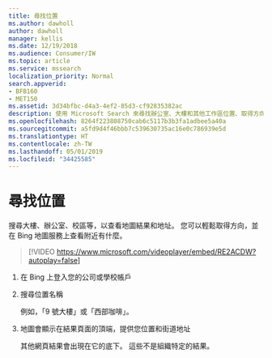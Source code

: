 ```yaml
---
title: 尋找位置
ms.author: dawholl
author: dawholl
manager: kellis
ms.date: 12/19/2018
ms.audience: Consumer/IW
ms.topic: article
ms.service: mssearch
localization_priority: Normal
search.appverid:
- BFB160
- MET150
ms.assetid: 3d34bfbc-d4a3-4ef2-85d3-cf92835382ac
description: 使用 Microsoft Search 來尋找辦公室、大樓和其他工作區位置、取得方向，還有更多功能
ms.openlocfilehash: 8264f223808750cab6c5117b3b3fa1adbee5a40a
ms.sourcegitcommit: a5fd9d4f46bbb7c539630735ac16e0c786939e5d
ms.translationtype: HT
ms.contentlocale: zh-TW
ms.lasthandoff: 05/01/2019
ms.locfileid: "34425585"
---
```

# <a name="find-locations"></a>尋找位置

搜尋大樓、辦公室、校區等，以查看地圖結果和地址。 您可以輕鬆取得方向，並在 Bing 地圖服務上查看附近有什麼。

> [!VIDEO https://www.microsoft.com/videoplayer/embed/RE2ACDW?autoplay=false]
  
1. 在 Bing 上登入您的公司或學校帳戶
    
2. 搜尋位置名稱
    
    例如，「9 號大樓」或「西部咖啡」。
    
3. 地圖會顯示在結果頁面的頂端，提供您位置和街道地址
    
    其他網頁結果會出現在它的底下。 這些不是組織特定的結果。

  

